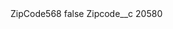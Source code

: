 <?xml version="1.0" encoding="UTF-8"?>
<CustomMetadata xmlns="http://soap.sforce.com/2006/04/metadata" xmlns:xsi="http://www.w3.org/2001/XMLSchema-instance" xmlns:xsd="http://www.w3.org/2001/XMLSchema">
    <label>ZipCode568</label>
    <protected>false</protected>
    <values>
        <field>Zipcode__c</field>
        <value xsi:type="xsd:string">20580</value>
    </values>
</CustomMetadata>
